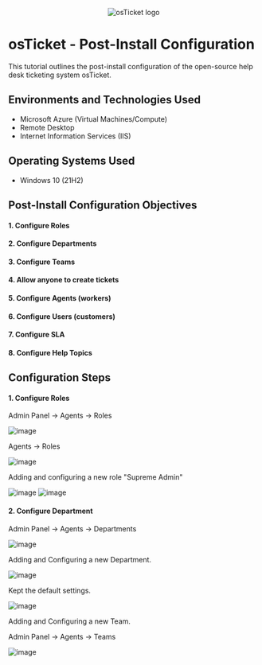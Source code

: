 <p align="center">
<img src="https://i.imgur.com/Clzj7Xs.png" alt="osTicket logo"/>
</p>

<h1>osTicket - Post-Install Configuration</h1>
This tutorial outlines the post-install configuration of the open-source help desk ticketing system osTicket.<br />

<h2>Environments and Technologies Used</h2>

- Microsoft Azure (Virtual Machines/Compute)
- Remote Desktop
- Internet Information Services (IIS)

<h2>Operating Systems Used </h2>

- Windows 10</b> (21H2)

<h2>Post-Install Configuration Objectives</h2>
<h4> 1. Configure Roles</h4>
<h4> 2. Configure Departments</h4>
<h4> 3. Configure Teams </h4>
<h4> 4. Allow anyone to create tickets </h4>
<h4> 5. Configure Agents (workers) </h4>
<h4> 6. Configure Users (customers) </h4>
<h4> 7. Configure SLA </h4>
<h4> 8. Configure Help Topics </h4>
  
<h2>Configuration Steps</h2>


<h4> 1. Configure Roles </h4>

 Admin Panel -> Agents -> Roles
 

![image](https://github.com/marvrodriguez/osticket-post-install-config/assets/141983161/4288abda-f907-47ef-8ee2-f32407a6a668) 

Agents -> Roles

![image](https://github.com/marvrodriguez/osticket-post-install-config/assets/141983161/187cf4d9-9b61-448d-8e2c-62417cf0fdb3)

Adding and configuring  a new role "Supreme Admin" 

![image](https://github.com/marvrodriguez/osticket-post-install-config/assets/141983161/d63394cc-b6b1-4e41-8b2d-4bc8f0c685e9) ![image](https://github.com/marvrodriguez/osticket-post-install-config/assets/141983161/d367c96e-b2a2-4fba-96da-a98ece11e88c)


<h4> 2. Configure Department </h4>

Admin Panel -> Agents -> Departments  

![image](https://github.com/marvrodriguez/osticket-post-install-config/assets/141983161/0c7ce372-03e4-4c17-a44f-5de64117bb7f)

Adding and Configuring a new Department.



![image](https://github.com/marvrodriguez/osticket-post-install-config/assets/141983161/f9e4b2ca-b019-4fab-80f5-b7e3b442a761) 

Kept the default settings.

![image](https://github.com/marvrodriguez/osticket-post-install-config/assets/141983161/54b26762-3be6-42e4-a2c0-c12bc14caf81)


Adding and Configuring a new Team.

Admin Panel -> Agents -> Teams

![image](https://github.com/marvrodriguez/osticket-post-install-config/assets/141983161/fd1d37cd-4e71-41ca-8b33-1a868451ccd1)




